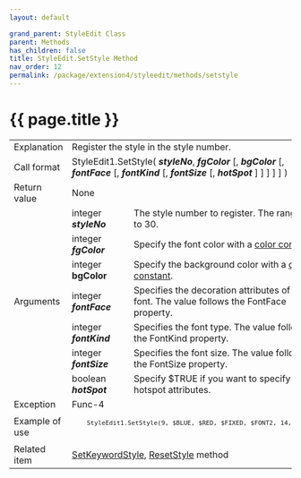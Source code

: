 ```yaml
---
layout: default

grand_parent: StyleEdit Class
parent: Methods
has_children: false
title: StyleEdit.SetStyle Method
nav_order: 12
permalink: /package/extension4/styleedit/methods/setstyle
---
```

# {{ page.title }}

<table>
  <tr>
    <td>Explanation</td>
    <td colspan="2">Register the style in the style number.</td>
  </tr>
  <tr>
    <td>Call format</td>
    <td colspan="2">StyleEdit1.SetStyle( <b><i>styleNo</i></b>, <b><i>fgColor</i></b> [, <b><i>bgColor</i></b> [, <b><i>fontFace</i></b> [, <b><i>fontKind</i></b> [, <b><i>fontSize</i></b> [, <b><i>hotSpot</i></b> ] ] ] ] ] )</td>
  </tr>
  <tr>
    <td>Return value</td>
    <td colspan="2">None</td>
  </tr>  
  <tr>
    <td rowspan="7">Arguments</td>
    <td>integer <b><i>styleNo</i></b></td>
    <td>The style number to register. The range is 9 to 30.</td>
  </tr>
  <tr>
    <td>integer <b><i>fgColor</i></b></td>
    <td>Specify the font color with a <a href="/base/color">color constant</a>.</td>
  </tr>
  <tr>
    <td>integer <b>bgColor </b></td>
    <td>Specify the background color with a <a href="/base/color">color constant</a>.</td>
  </tr>
  <tr>
    <td>integer <b><i>fontFace</i></b></td>
    <td>Specifies the decoration attributes of the font. The value follows the FontFace property.</td>
  </tr>
  <tr>
    <td>integer <b><i>fontKind</i> </b></td>
    <td>Specifies the font type. The value follows the FontKind property.</td>
  </tr>
  <tr>
    <td>integer <b><i>fontSize</i></b></td>
    <td>Specifies the font size. The value follows the FontSize property.</td>
  </tr>
  <tr>
    <td>boolean <b><i>hotSpot</i></b></td>
    <td>Specify $TRUE if you want to specify hotspot attributes.</td>
  </tr>
  <tr>
    <td>Exception</td>
    <td>Func-4</td>
    <td></td>
  </tr>
  <tr>
    <td>Example of use</td>
    <td colspan="2"><code><pre>
    StyleEdit1.SetStyle(9, $BLUE, $RED, $FIXED, $FONT2, 14, $TRUE);
    </pre></code></td>
  </tr>
  <tr>
    <td>Related item</td>
    <td colspan="2"><a href="/package/extension4/styleedit/methods/setkeywordstyle">SetKeywordStyle</a>, <a href="/package/extension4/styleedit/methods/resetstyle">ResetStyle</a>  method</td>
  </tr>
</table>
